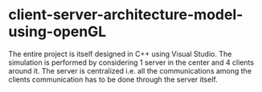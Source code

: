 # client-server-architecture-model-using-openGL
The entire project is itself designed in C++ using Visual Studio. The simulation is performed by considering 1 server in the center and 4 clients around it.  The server is centralized i.e. all the communications among the clients communication has to be done through the server itself.
